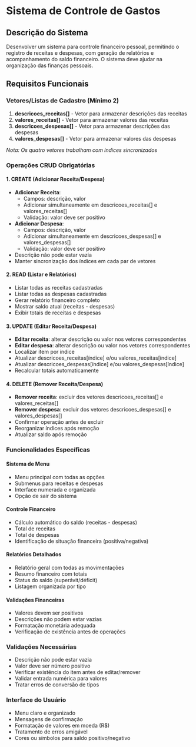 # Sistema de Controle de Gastos

## Descrição do Sistema
Desenvolver um sistema para controle financeiro pessoal, permitindo o registro de receitas e despesas, com geração de relatórios e acompanhamento do saldo financeiro. O sistema deve ajudar na organização das finanças pessoais.

## Requisitos Funcionais

### Vetores/Listas de Cadastro (Mínimo 2)
1. **descricoes_receitas[]** - Vetor para armazenar descrições das receitas
2. **valores_receitas[]** - Vetor para armazenar valores das receitas
3. **descricoes_despesas[]** - Vetor para armazenar descrições das despesas  
4. **valores_despesas[]** - Vetor para armazenar valores das despesas

*Nota: Os quatro vetores trabalham com índices sincronizados*

### Operações CRUD Obrigatórias

#### 1. CREATE (Adicionar Receita/Despesa)
- **Adicionar Receita**: 
  - Campos: descrição, valor
  - Adicionar simultaneamente em descricoes_receitas[] e valores_receitas[]
  - Validação: valor deve ser positivo
- **Adicionar Despesa**: 
  - Campos: descrição, valor  
  - Adicionar simultaneamente em descricoes_despesas[] e valores_despesas[]
  - Validação: valor deve ser positivo
- Descrição não pode estar vazia
- Manter sincronização dos índices em cada par de vetores

#### 2. READ (Listar e Relatórios)
- Listar todas as receitas cadastradas
- Listar todas as despesas cadastradas
- Gerar relatório financeiro completo
- Mostrar saldo atual (receitas - despesas)
- Exibir totais de receitas e despesas

#### 3. UPDATE (Editar Receita/Despesa)
- **Editar receita**: alterar descrição ou valor nos vetores correspondentes
- **Editar despesa**: alterar descrição ou valor nos vetores correspondentes  
- Localizar item por índice
- Atualizar descricoes_receitas[índice] e/ou valores_receitas[índice]
- Atualizar descricoes_despesas[índice] e/ou valores_despesas[índice]
- Recalcular totais automaticamente

#### 4. DELETE (Remover Receita/Despesa)
- **Remover receita**: excluir dos vetores descricoes_receitas[] e valores_receitas[]
- **Remover despesa**: excluir dos vetores descricoes_despesas[] e valores_despesas[]
- Confirmar operação antes de excluir
- Reorganizar índices após remoção
- Atualizar saldo após remoção

### Funcionalidades Específicas

#### Sistema de Menu
- Menu principal com todas as opções
- Submenus para receitas e despesas
- Interface numerada e organizada
- Opção de sair do sistema

#### Controle Financeiro
- Cálculo automático do saldo (receitas - despesas)
- Total de receitas
- Total de despesas
- Identificação de situação financeira (positiva/negativa)

#### Relatórios Detalhados
- Relatório geral com todas as movimentações
- Resumo financeiro com totais
- Status do saldo (superávit/déficit)
- Listagem organizada por tipo

#### Validações Financeiras
- Valores devem ser positivos
- Descrições não podem estar vazias
- Formatação monetária adequada
- Verificação de existência antes de operações

### Validações Necessárias
- Descrição não pode estar vazia
- Valor deve ser número positivo
- Verificar existência do item antes de editar/remover
- Validar entrada numérica para valores
- Tratar erros de conversão de tipos

### Interface do Usuário
- Menu claro e organizado
- Mensagens de confirmação
- Formatação de valores em moeda (R$)
- Tratamento de erros amigável
- Cores ou símbolos para saldo positivo/negativo
